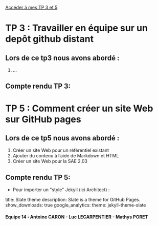[Accéder à mes TP 3 et 5](https://github.com/Antoine-CARON/tp3).

# TP 3 : Travailler en équipe sur un depôt github distant

## Lors de ce tp3 nous avons abordé : 

1.  ...

## Compte rendu TP 3:


# TP 5 : Comment créer un site Web sur GitHub pages

## Lors de ce tp5 nous avons abordé : 

1.  Créer un site Web pour un référentiel existant
2.  Ajouter du contenu à l’aide de Markdown et HTML
3.  Créer un site Web pour la SAE 2.03

## Compte rendu TP 5:

* Pour importer un "style" Jekyll (ici Architect) :

title: Slate theme
description: Slate is a theme for GitHub Pages.
show_downloads: true
google_analytics:
theme: jekyll-theme-slate

#### Equipe 14 :  Antoine CARON  -  Luc LECARPENTIER  -  Mathys PORET

